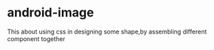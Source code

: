 # android-image
This about using css in designing  some shape,by assembling different component together
